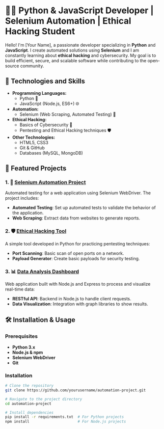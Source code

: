 # 👨‍💻 Python & JavaScript Developer | Selenium Automation | Ethical Hacking Student

Hello! I'm [Your Name], a passionate developer specializing in **Python** and **JavaScript**. I create automated solutions using **Selenium** and I am constantly learning about **ethical hacking** and cybersecurity. My goal is to build efficient, secure, and scalable software while contributing to the open-source community.

## 🚀 Technologies and Skills

- **Programming Languages:**
  - Python 🐍
  - JavaScript (Node.js, ES6+) 🌐
- **Automation:**
  - Selenium (Web Scraping, Automated Testing) 🤖
- **Ethical Hacking:**
  - Basics of Cybersecurity 🔐
  - Pentesting and Ethical Hacking techniques 🛡️
- **Other Technologies:**
  - HTML5, CSS3
  - Git & GitHub
  - Databases (MySQL, MongoDB)

## 📂 Featured Projects

### 1. 🚗 **[Selenium Automation Project](https://github.com/yourusername/automation-project)**
Automated testing for a web application using Selenium WebDriver. The project includes:
  - **Automated Testing**: Set up automated tests to validate the behavior of the application.
  - **Web Scraping**: Extract data from websites to generate reports.

### 2. 🛡️ **[Ethical Hacking Tool](https://github.com/yourusername/hacking-tool)**
A simple tool developed in Python for practicing pentesting techniques:
  - **Port Scanning**: Basic scan of open ports on a network.
  - **Payload Generator**: Create basic payloads for security testing.

### 3. 📊 **[Data Analysis Dashboard](https://github.com/yourusername/data-dashboard)**
Web application built with Node.js and Express to process and visualize real-time data:
  - **RESTful API**: Backend in Node.js to handle client requests.
  - **Data Visualization**: Integration with graph libraries to show results.

## 🛠️ Installation & Usage

### Prerequisites
- **Python 3.x**
- **Node.js & npm**
- **Selenium WebDriver**
- **Git**

### Installation

```bash
# Clone the repository
git clone https://github.com/yourusername/automation-project.git

# Navigate to the project directory
cd automation-project

# Install dependencies
pip install -r requirements.txt  # For Python projects
npm install                      # For Node.js projects

